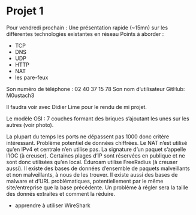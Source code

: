 

# Projet 1

Pour vendredi prochain :
Une présentation rapide (~15mn) sur les différentes technologies existantes en réseau 
Points à aborder :
- TCP
- DNS
- UDP
- HTTP
- NAT
- les pare-feux

Son numéro de téléphone : 02 40 37 15 78
Son nom d’utilisateur GitHub: M0ustach3

Il faudra voir avec Didier Lime pour le rendu de mi projet.

Le modèle OSI : 
7 couches formant des briques s’ajoutant les unes sur les autres (voir photo).

La plupart du temps les ports ne dépassent pas 1000 donc critère intéressant.
Problème potentiel de données chiffrées.
Le NAT n’est utilisé qu’en IPv4 et centrale n’en utilise pas.
La signature d’un paquet s’appelle l’IOC (à creuser).
Certaines plages d’IP sont réservées en publique et ne sont donc utilisées qu’en local.
Éduroam utilise FreeRadius (à creuser aussi).
Il existe des bases de données d’ensemble de paquets malveillants et non malveillants, à nous de les trouver.
Il existe aussi des bases de malware et d’URL problématiques, potentiellement par le même site/entreprise que la base précédente.
Un problème à régler sera la taille des donnés extraites et comment la réduire.

+ apprendre à utiliser WireShark
